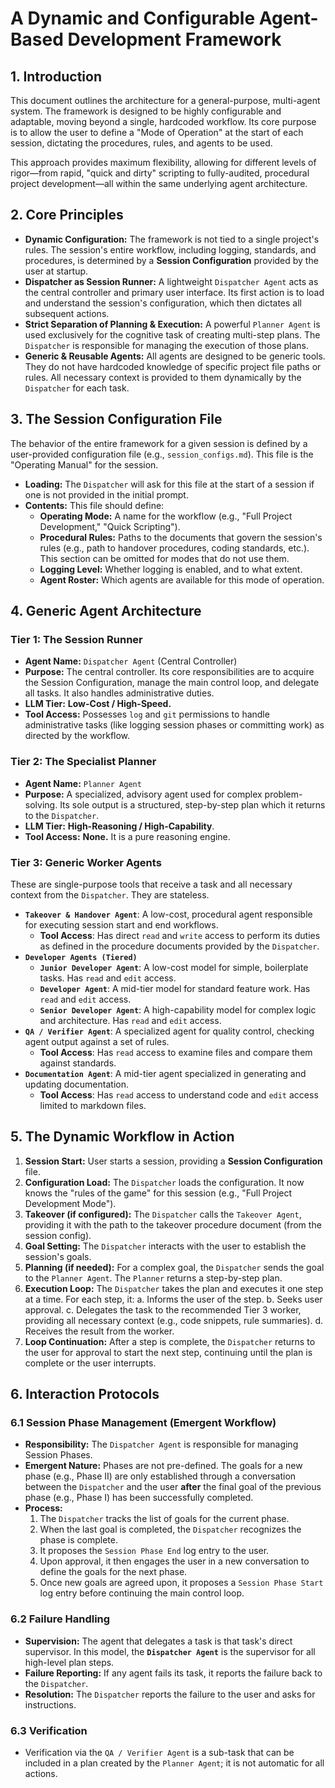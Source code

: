 # A Dynamic and Configurable Agent-Based Development Framework

## 1. Introduction

This document outlines the architecture for a general-purpose, multi-agent system. The framework is designed to be highly configurable and adaptable, moving beyond a single, hardcoded workflow. Its core purpose is to allow the user to define a "Mode of Operation" at the start of each session, dictating the procedures, rules, and agents to be used.

This approach provides maximum flexibility, allowing for different levels of rigor—from rapid, "quick and dirty" scripting to fully-audited, procedural project development—all within the same underlying agent architecture.

## 2. Core Principles

-   **Dynamic Configuration:** The framework is not tied to a single project's rules. The session's entire workflow, including logging, standards, and procedures, is determined by a **Session Configuration** provided by the user at startup.
-   **Dispatcher as Session Runner:** A lightweight `Dispatcher Agent` acts as the central controller and primary user interface. Its first action is to load and understand the session's configuration, which then dictates all subsequent actions.
-   **Strict Separation of Planning & Execution:** A powerful `Planner Agent` is used exclusively for the cognitive task of creating multi-step plans. The `Dispatcher` is responsible for managing the execution of those plans.
-   **Generic & Reusable Agents:** All agents are designed to be generic tools. They do not have hardcoded knowledge of specific project file paths or rules. All necessary context is provided to them dynamically by the `Dispatcher` for each task.

## 3. The Session Configuration File

The behavior of the entire framework for a given session is defined by a user-provided configuration file (e.g., `session_configs.md`). This file is the "Operating Manual" for the session.

-   **Loading:** The `Dispatcher` will ask for this file at the start of a session if one is not provided in the initial prompt.
-   **Contents:** This file should define:
    -   **Operating Mode:** A name for the workflow (e.g., "Full Project Development," "Quick Scripting").
    -   **Procedural Rules:** Paths to the documents that govern the session's rules (e.g., path to handover procedures, coding standards, etc.). This section can be omitted for modes that do not use them.
    -   **Logging Level:** Whether logging is enabled, and to what extent.
    -   **Agent Roster:** Which agents are available for this mode of operation.

## 4. Generic Agent Architecture

### Tier 1: The Session Runner

-   **Agent Name:** `Dispatcher Agent` (Central Controller)
-   **Purpose:** The central controller. Its core responsibilities are to acquire the Session Configuration, manage the main control loop, and delegate all tasks. It also handles administrative duties.
-   **LLM Tier:** **Low-Cost / High-Speed.**
-   **Tool Access:** Possesses `log` and `git` permissions to handle administrative tasks (like logging session phases or committing work) as directed by the workflow.

### Tier 2: The Specialist Planner

-   **Agent Name:** `Planner Agent`
-   **Purpose:** A specialized, advisory agent used for complex problem-solving. Its sole output is a structured, step-by-step plan which it returns to the `Dispatcher`.
-   **LLM Tier:** **High-Reasoning / High-Capability**.
-   **Tool Access:** **None.** It is a pure reasoning engine.

### Tier 3: Generic Worker Agents

These are single-purpose tools that receive a task and all necessary context from the `Dispatcher`. They are stateless.
-   **`Takeover & Handover Agent`**: A low-cost, procedural agent responsible for executing session start and end workflows.
    -   **Tool Access**: Has direct `read` and `write` access to perform its duties as defined in the procedure documents provided by the `Dispatcher`.
-   **`Developer Agents (Tiered)`**
    -   **`Junior Developer Agent`**: A low-cost model for simple, boilerplate tasks. Has `read` and `edit` access.
    -   **`Developer Agent`**: A mid-tier model for standard feature work. Has `read` and `edit` access.
    -   **`Senior Developer Agent`**: A high-capability model for complex logic and architecture. Has `read` and `edit` access.
-   **`QA / Verifier Agent`**: A specialized agent for quality control, checking agent output against a set of rules.
    -   **Tool Access**: Has `read` access to examine files and compare them against standards.
-   **`Documentation Agent`**: A mid-tier agent specialized in generating and updating documentation.
    -   **Tool Access**: Has `read` access to understand code and `edit` access limited to markdown files.

## 5. The Dynamic Workflow in Action

1.  **Session Start:** User starts a session, providing a **Session Configuration** file.
2.  **Configuration Load:** The `Dispatcher` loads the configuration. It now knows the "rules of the game" for this session (e.g., "Full Project Development Mode").
3.  **Takeover (if configured):** The `Dispatcher` calls the `Takeover Agent`, providing it with the path to the takeover procedure document (from the session config).
4.  **Goal Setting:** The `Dispatcher` interacts with the user to establish the session's goals.
5.  **Planning (if needed):** For a complex goal, the `Dispatcher` sends the goal to the `Planner Agent`. The `Planner` returns a step-by-step plan.
6.  **Execution Loop:** The `Dispatcher` takes the plan and executes it one step at a time. For each step, it:
    a. Informs the user of the step.
    b. Seeks user approval.
    c. Delegates the task to the recommended Tier 3 worker, providing all necessary context (e.g., code snippets, rule summaries).
    d. Receives the result from the worker.
7.  **Loop Continuation:** After a step is complete, the `Dispatcher` returns to the user for approval to start the next step, continuing until the plan is complete or the user interrupts.

## 6. Interaction Protocols

### 6.1 Session Phase Management (Emergent Workflow)

-   **Responsibility:** The `Dispatcher Agent` is responsible for managing Session Phases.
-   **Emergent Nature:** Phases are not pre-defined. The goals for a new phase (e.g., Phase II) are only established through a conversation between the `Dispatcher` and the user **after** the final goal of the previous phase (e.g., Phase I) has been successfully completed.
-   **Process:**
    1. The `Dispatcher` tracks the list of goals for the current phase.
    2. When the last goal is completed, the `Dispatcher` recognizes the phase is complete.
    3. It proposes the `Session Phase End` log entry to the user.
    4. Upon approval, it then engages the user in a new conversation to define the goals for the next phase.
    5. Once new goals are agreed upon, it proposes a `Session Phase Start` log entry before continuing the main control loop.

### 6.2 Failure Handling

-   **Supervision:** The agent that delegates a task is that task's direct supervisor. In this model, the **`Dispatcher Agent`** is the supervisor for all high-level plan steps.
-   **Failure Reporting:** If any agent fails its task, it reports the failure back to the `Dispatcher`.
-   **Resolution:** The `Dispatcher` reports the failure to the user and asks for instructions.

### 6.3 Verification

-   Verification via the `QA / Verifier Agent` is a sub-task that can be included in a plan created by the `Planner Agent`; it is not automatic for all actions.